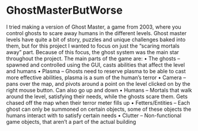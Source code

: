 # GhostMasterButWorse
 
I tried making a version of Ghost Master, a game from 2003, where you control ghosts to scare away humans in the different levels. Ghost master levels have quite a bit of story, puzzles and unique challenges baked into them, but for this project I wanted to focus on just the “scaring mortals away” part. Because of this focus, the ghost system was the main star throughout the project. 
The main parts of the game are:
•	The ghosts – spawned and controlled using the GUI, casts abilities that affect the level and humans
•	Plasma – Ghosts need to reserve plasma to be able to cast more effective abilities, plasma is a sum of the human’s terror
•	Camera – pans over the map, and pivots around a point on the level clicked on by the right mouse button. Can also go up and down
•	Humans – Mortals that walk around the level, satisfying their needs, while the ghosts scare them. Gets chased off the map when their terror meter fills up
•	Fetters/Entities – Each ghost can only be summoned on certain objects, some of these objects the humans interact with to satisfy certain needs
•	Clutter – Non-functional game objects, that aren’t a part of the actual building

